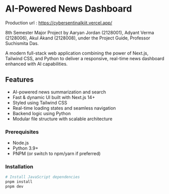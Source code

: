 # AI-Powered News Dashboard

Production url : https://cybersentinalkiit.vercel.app/

8th Semester Major Project by Aaryan Jordan (2128001), Adyant Verma (2128006), Akul Akand (2128008), under the Project Guide, Professor Suchismita Das.


A modern full-stack web application combining the power of Next.js, Tailwind CSS, and Python to deliver a responsive, real-time news dashboard enhanced with AI capabilities.

## Features

- AI-powered news summarization and search
- Fast & dynamic UI built with Next.js 14+
- Styled using Tailwind CSS
- Real-time loading states and seamless navigation
- Backend logic using Python
- Modular file structure with scalable architecture


### Prerequisites

- Node.js
- Python 3.9+
- PNPM (or switch to npm/yarn if preferred)

### Installation

```bash
# Install JavaScript dependencies
pnpm install
pnpm dev

